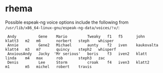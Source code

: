 # rhema

Possible espeak-ng voice options include the following from `/usr/lib/x86_64-linux-gnu/espeak-ng-data/voices/!v/`:
```
 Andy          Gene    Mario         Tweaky   f1   f5      john         klatt3   m2   m6       norbert   steph    whisper
 Annie         Gene2   Michael       aunty    f2   iven    kaukovalta   klatt4   m3   m7       quincy    steph2   whisperf
 AnxiousAndy   Jacky  'Mr serious'   boris    f3   iven2   klatt        linda    m4   max      rob       steph3   zac
 Denis         Lee     Storm         croak    f4   iven3   klatt2       m1       m5   michel   robert    travis
```